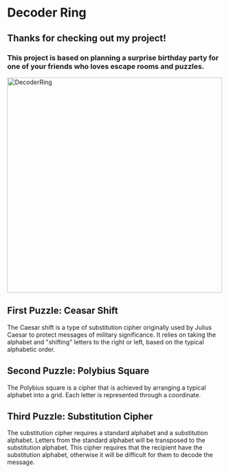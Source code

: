 # Decoder Ring

## Thanks for checking out my project!

### This project is based on planning a surprise birthday party for one of your friends who loves escape rooms and puzzles.

<img width="500" alt="DecoderRing" src="https://user-images.githubusercontent.com/119773913/235230904-3bcadede-ed61-463b-be9f-00478d70bfa7.png">

## First Puzzle: Ceasar Shift

The Caesar shift is a type of substitution cipher originally used by Julius Caesar to protect messages of military significance. It relies on taking the alphabet and "shifting" letters to the right or left, based on the typical alphabetic order.

## Second Puzzle: Polybius Square

The Polybius square is a cipher that is achieved by arranging a typical alphabet into a grid. Each letter is represented through a coordinate. 

## Third Puzzle: Substitution Cipher

The substitution cipher requires a standard alphabet and a substitution alphabet. Letters from the standard alphabet will be transposed to the substitution alphabet. This cipher requires that the recipient have the substitution alphabet, otherwise it will be difficult for them to decode the message.

